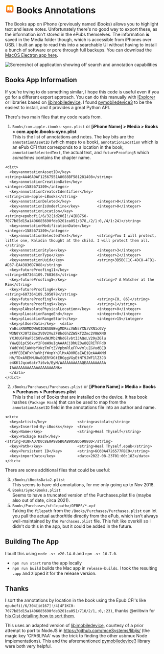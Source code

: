 # <img src="/assets/icon.png?raw=true" width="30" alt="Logo"/> Books Annotations

The Books app on iPhone (previously named iBooks) allows you to highlight text and leave notes. Unfortunately there's no good way to export these, as the information isn't stored in the ePubs themselves. The information <b>is</b> saved in the Media folder though, which is accessible from iPhones over USB. I built an app to read this into a searchable UI without having to install a bunch of software or pore through full backups. You can download the [MacOS Electron app here](https://github.com/dado3212/books-annotations/releases/latest).

<img width="1112" alt="Screenshot of application showing off search and annotation capabilities" src="https://github.com/dado3212/books-annotations/assets/8919256/e140e913-c28f-45b7-b90b-541804f3acb7">

## Books App Information

If you're trying to do something similar, I hope this code is useful even if you go for a different export approach. You can do this manually with [iExplorer]( https://macroplant.com/iexplorer/download/mac/complete/4.6.0) or libraries based on [libimobiledevice](https://libimobiledevice.org/). I found [pymobiledevice3](https://github.com/doronz88/pymobiledevice3) to be the easiest to install, and it provides a great Python API.

There's two main files that my code reads from.
1. `Books/com.apple.ibooks-sync.plist` or **[iPhone Name] > Media > Books > com.apple.ibooks-sync.plist**  
This is the list of annotations and notes. The key bits are the `annotationAssetID` (which maps to a book), `annotationLocation` which is an ePub CFI that corresponds to a location in the book, `annotationSelectedText`, the actual text, and `futureProofing5` which *sometimes* contains the chapter name.

```
<dict>
  <key>annotationAssetID</key>            <string>AA46A0AF12567551A8088BF581281408</string>
  <key>annotationCreationDate</key>       <integer>1585671309</integer>
  <key>annotationCreatorIdentifier</key>  <string>com~apple~iBooks</string>
  <key>annotationDeleted</key>            <integer>0</integer>
  <key>annotationIsUnderline</key>        <integer>0</integer>
  <key>annotationLocation</key>           <string>epubcfi(/6/32[id206]!/4[DB7S0-7077b85d15a1406085690fde3201ca05]/378,/2/1:0,/4/1:24)</string>
  <key>annotationModificationDate</key>   <integer>1585671309</integer>
  <key>annotationSelectedText</key>       <string>You I will protect, little one, Kaladin thought at the child. I will protect them all.</string>
  <key>annotationStyle</key>              <integer>3</integer>
  <key>annotationType</key>               <integer>2</integer>
  <key>annotationUuid</key>               <string>3B5BCC1C-4DC8-4FB1-AD37-EA43836D7088</string>
  <key>futureProofing11</key>             <string>607364109.760368</string>
  <key>futureProofing5</key>              <string>7 A Watcher at the Rim</string>
  <key>futureProofing6</key>              <string>607364109.595078</string>
  <key>futureProofing7</key>              <string>{0, 86}</string>
  <key>futureProofing9</key>              <string>1</string>
  <key>plAbsolutePhysicalLocation</key>   <integer>0</integer>
  <key>plLocationRangeEnd</key>           <integer>0</integer>
  <key>plLocationRangeStart</key>         <integer>15</integer>
  <key>plUserData</key>  <data>
  YnBsaXN0MDDWAQIDBAUGBwgMDRscVWNsYXNzVXN1cGVy
  W3N0YXJ0T2Zmc2V0V2VuZFBhdGhZZW5kT2Zmc2V0WXN0
  YXJ0UGF0aF5CS0VwdWJMb2NhdGlvbtIJAQoLV29yZGlu
  YWwQD1pCS0xvY2F0aW9uIgAAAACjDhUZ0w8QERITFFd0
  YWdOYW1lWWNsYXNzTmFtZVVpbmRleFFwVmluZGVudBEB
  etMPEBEWFxhRaVhjYWxpYnJlMxAD0REaEAEiQcAAAKMd
  Hh/TDxAREhMU0w8QERYXGtERGggVGyEtNT9JWF1lZ3J3
  e4KKlJqco6atr7i6vb/EyM/WAAAAAAAAAQEAAAAAAAAA
  IAAAAAAAAAAAAAAAAAAAANk=
  </data>
</dict>
```
2. `/Books/Purchases/Purchases.plist` or **[iPhone Name] > Media > Books > Purchases > Purchases.plist**  
This is the list of Books that are installed on the device. It has book hashes (`Package Hash`) that can be used to map from the `annotationAssetID` field in the annotations file into an author and name. 
```
<dict>
  <key>Artist</key>              <string>astolat</string>
  <key>Inserted-By-iBooks</key>  <true/>
  <key>Name</key>                <string>Heal Thyself</string>
  <key>Package Hash</key>        <string>018FAD7D0C8E0A9B6B0AB9058D59880D</string>
  <key>Path</key>                <string>Heal Thyself.epub</string>
  <key>Persistent ID</key>       <string>6C60A4726577FBC9</string>
  <key>importDate</key>          <date>2022-08-23T01:00:18Z</date>
</dict>
```

There are some additional files that could be useful:

3. `/Books/iBooksData2.plist`  
This seems to have old annotations, for me only going up to Nov 2018.
4. `Books/Sync/Books.plist`  
Seems to have a truncated version of the Purchases.plist file (maybe also out of date, circa 2021).
5. `Books/Purchases/<filepath>/OEBPS/*.opf`  
Taking the `filepath` from the `/Books/Purchases/Purchases.plist` can let you pull the actual author/title directly from the ePub, which isn't always well-maintained by the `Purchases.plist` file. This felt like overkill so I didn't do this in the app, but it could be added in the future.

## Building The App
I built this using `node -v: v20.14.0` and `npm -v: 10.7.0`.

* `npm run start` runs the app locally
* `npm run build` builds the Mac app in `release-builds`. I took the resulting `.app` and zipped it for the release version.

## Thanks

I sort the annotations by location in the book using the Epub CFI's like `epubcfi(/6/304[id167]!/4[4F1KC0-7077b85d15a1406085690fde3201ca05]/710/2/1,:0,:23)`, thanks @mlitwin for   [his Gist detailing how to sort them](https://gist.github.com/mlitwin/1a5471ae2897c360914247bc8db6b57a).

This uses an adapted version of [libimobiledevice](https://libimobiledevice.org/), courtesy of a prior attempt to port to NodeJS in https://github.com/mceSystems/libijs/ (the magic key 'CFA6LPAA' was the trick to finding the other usbmux Node implementations). This and the aforementioned [pymobiledevice3](https://github.com/doronz88/pymobiledevice3) library were both very helpful.
